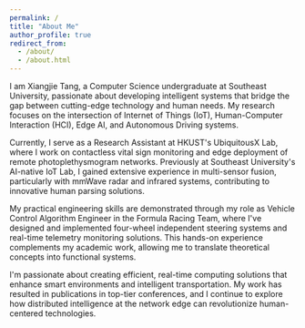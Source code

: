 ```yaml
---
permalink: /
title: "About Me"
author_profile: true
redirect_from: 
  - /about/
  - /about.html
---
```




I am Xiangjie Tang, a Computer Science undergraduate at Southeast University, passionate about developing intelligent systems that bridge the gap between cutting-edge technology and human needs. My research focuses on the intersection of Internet of Things (IoT), Human-Computer Interaction (HCI), Edge AI, and Autonomous Driving systems.

Currently, I serve as a Research Assistant at HKUST's UbiquitousX Lab, where I work on contactless vital sign monitoring and edge deployment of remote photoplethysmogram networks. Previously at Southeast University's AI-native IoT Lab, I gained extensive experience in multi-sensor fusion, particularly with mmWave radar and infrared systems, contributing to innovative human parsing solutions.

My practical engineering skills are demonstrated through my role as Vehicle Control Algorithm Engineer in the Formula Racing Team, where I've designed and implemented four-wheel independent steering systems and real-time telemetry monitoring solutions. This hands-on experience complements my academic work, allowing me to translate theoretical concepts into functional systems.

I'm passionate about creating efficient, real-time computing solutions that enhance smart environments and intelligent transportation. My work has resulted in publications in top-tier conferences, and I continue to explore how distributed intelligence at the network edge can revolutionize human-centered technologies.
